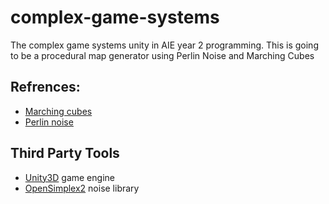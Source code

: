 # complex-game-systems
The complex game systems unity in AIE year 2 programming. This is going to be a procedural map generator using Perlin Noise and Marching Cubes

## Refrences:
* [Marching cubes](https://en.wikipedia.org/wiki/Marching_cubes)
* [Perlin noise](https://en.wikipedia.org/wiki/Perlin_noise)

## Third Party Tools
* [Unity3D](https://unity.com/) game engine
* [OpenSimplex2](https://github.com/KdotJPG/OpenSimplex2.git) noise library
